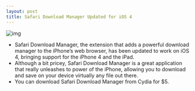 ```yaml
---
layout: post
title: Safari Download Manager Updated for iOS 4
---
```

![img](http://media.idownloadblog.com/wp-content/uploads/2010/08/Safari-Download-Manager-e1282068088973.png)
* Safari Download Manager, the extension that adds a powerful download manager to the iPhone’s web browser, has been updated to work on iOS 4, bringing support for the iPhone 4 and the iPad.
* Although a bit pricey, Safari Download Manager is a great application that really unleashes to power of the iPhone, allowing you to download and save on your device virtually any file out there.
* You can download Safari Download Manager from Cydia for $5.

